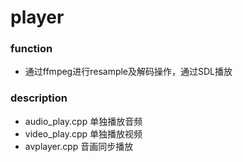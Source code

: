 # player




### function
- 通过ffmpeg进行resample及解码操作，通过SDL播放


### description
- audio_play.cpp 单独播放音频
- video_play.cpp 单独播放视频
- avplayer.cpp 音画同步播放
